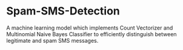 # Spam-SMS-Detection
A machine learning model which implements Count Vectorizer and Multinomial Naive Bayes Classifier to efficiently distinguish between legitimate and spam SMS messages.
